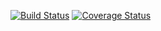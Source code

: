[![Build Status](https://travis-ci.org/emicar8/megachess.svg?branch=main)](https://travis-ci.org/emicar8/megachess)
[![Coverage Status](https://coveralls.io/repos/github/emicar8/megachess/badge.svg)](https://coveralls.io/github/emicar8/megachess)
